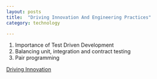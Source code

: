 ```yaml
---
layout: posts
title:  "Driving Innovation And Engineering Practices"
category: technology

---
```

1. Importance of Test Driven Development 
2. Balancing unit, integration and contract testing
3. Pair programming


[Driving Innovation](https://www.codingblocks.net/podcast/comparing-git-workflows/)